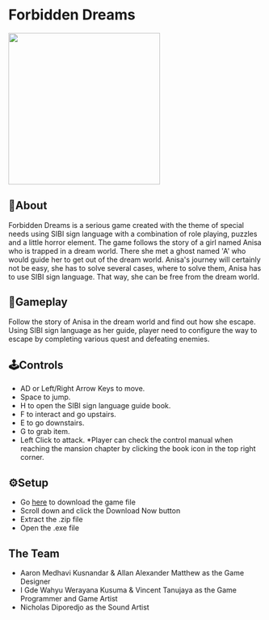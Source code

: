 # **Forbidden Dreams**
<img src="https://github.com/wahyuwerayana/Forbidden-Dream-Project/assets/115724777/27d1cf97-fc30-4845-9e96-6217327e648b" height="300px">

## 📄About
Forbidden Dreams is a serious game created with the theme of special needs using SIBI sign language with a combination of role playing, puzzles and a little horror element. The game follows the story of a girl named Anisa who is trapped in a dream world. There she met a ghost named 'A' who would guide her to get out of the dream world. Anisa's journey will certainly not be easy, she has to solve several cases, where to solve them, Anisa has to use SIBI sign language. That way, she can be free from the dream world.

## 🎯Gameplay
Follow the story of Anisa in the dream world and find out how she escape. Using SIBI sign language as her guide, player need to configure the way to escape by completing various quest and defeating enemies.

## 🕹️Controls
- AD or Left/Right Arrow Keys to move.
- Space to jump.
- H to open the SIBI sign language guide book.
- F to interact and go upstairs.
- E to go downstairs.
- G to grab item.
- Left Click to attack.
*Player can check the control manual when reaching the mansion chapter by clicking the book icon in the top right corner.

## ⚙️Setup
- Go <a href="https://xtremehyper.itch.io/forbidden-dreams">here</a> to download the game file
- Scroll down and click the Download Now button
- Extract the .zip file
- Open the .exe file

## The Team
- Aaron Medhavi Kusnandar & Allan Alexander Matthew as the Game Designer
- I Gde Wahyu Werayana Kusuma & Vincent Tanujaya as the Game Programmer and Game Artist
- Nicholas Diporedjo as the Sound Artist
